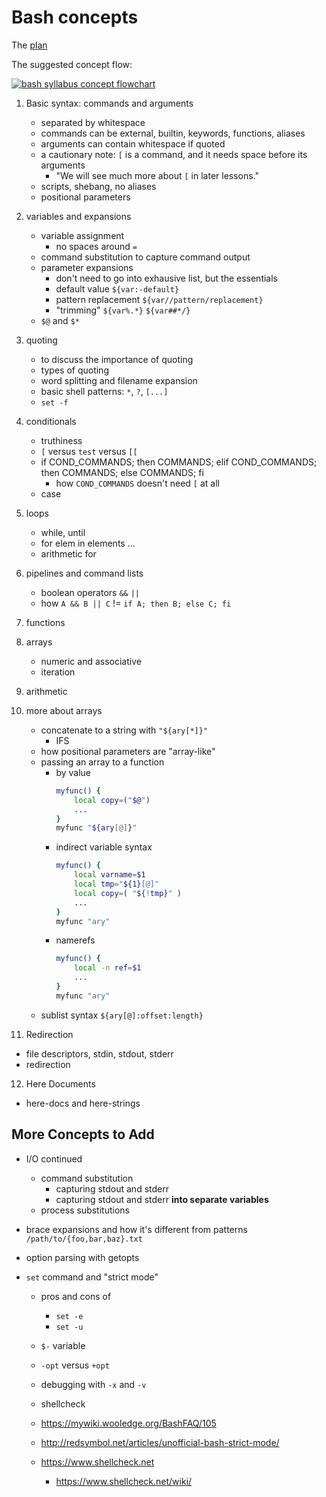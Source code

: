 # Bash concepts

The [plan](http://forum.exercism.org/t/bash-syllabus-planning/11952)

The suggested concept flow:

[![bash syllabus concept flowchart](https://glennj.github.io/img/bash.syllabus.flow.png)](http://forum.exercism.org/t/bash-syllabus-flow/15038)

1. Basic syntax: commands and arguments

    - separated by whitespace
    - commands can be external, builtin, keywords, functions, aliases
    - arguments can contain whitespace if quoted
    - a cautionary note: `[` is a command, and it needs space before its arguments
        - "We will see much more about `[` in later lessons."
    - scripts, shebang, no aliases
    - positional parameters

2. variables and expansions

    - variable assignment
        - no spaces around `=`
    - command substitution to capture command output
    - parameter expansions
        - don't need to go into exhausive list, but the essentials
        - default value `${var:-default}`
        - pattern replacement `${var//pattern/replacement}`
        - "trimming"    `${var%.*}` `${var##*/}`
    - `$@` and `$*`

3. quoting

    - to discuss the importance of quoting
    - types of quoting
    - word splitting and filename expansion
    - basic shell patterns: `*`, `?`, `[...]`
    - `set -f`

4. conditionals

    - truthiness
    - `[` versus `test` versus `[[`
    - if COND_COMMANDS; then COMMANDS; elif COND_COMMANDS; then COMMANDS; else COMMANDS; fi
        - how `COND_COMMANDS` doesn't need `[` at all
    - case

5. loops
    - while, until
    - for elem in elements ...
    - arithmetic for

6. pipelines and command lists
    - boolean operators `&&` `||`
    - how `A && B || C` != `if A; then B; else C; fi`

7. functions

8. arrays
    - numeric and associative
    - iteration

9. arithmetic

10. more about arrays

    - concatenate to a string with `"${ary[*]}"`
        - IFS
    - how positional parameters are "array-like"
    - passing an array to a function
        - by value
            ```bash
            myfunc() {
                local copy=("$@")
                ...
            }
            myfunc "${ary[@]}"
            ```
        - indirect variable syntax
            ```bash
            myfunc() {
                local varname=$1
                local tmp="${1}[@]"
                local copy=( "${!tmp}" )
                ...
            }
            myfunc "ary"
            ```
        - namerefs
            ```bash
            myfunc() {
                local -n ref=$1
                ...
            }
            myfunc "ary"
            ```
    - sublist syntax `${ary[@]:offset:length}`

11. Redirection
   - file descriptors, stdin, stdout, stderr
   - redirection

12. Here Documents
   - here-docs and here-strings

## More Concepts to Add

- I/O continued
   - command substitution
        - capturing stdout and stderr
        - capturing stdout and stderr **into separate variables**
   - process substitutions

- brace expansions and how it's different from patterns `/path/to/{foo,bar,baz}.txt`

- option parsing with getopts

- `set` command and "strict mode"

   - pros and cons of
        - `set -e`
        - `set -u`
   - `$-` variable
   - `-opt` versus `+opt`
   - debugging with `-x` and `-v`
   - shellcheck

   - https://mywiki.wooledge.org/BashFAQ/105
   - http://redsymbol.net/articles/unofficial-bash-strict-mode/
   - https://www.shellcheck.net
      - https://www.shellcheck.net/wiki/
